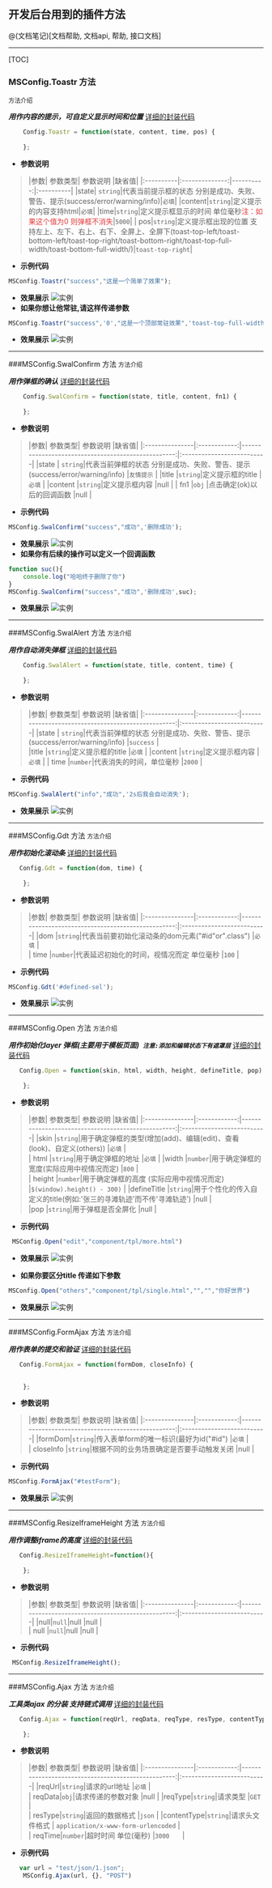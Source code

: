 ## 开发后台用到的插件方法

@(文档笔记)[文档帮助, 文档api, 帮助, 接口文档]

***********************************************
[TOC]

### MSConfig.Toastr 方法
`方法介绍`

***用作内容的提示，可自定义显示时间和位置***     [详细的封装代码][code-1]
  
```javascript
    Config.Toastr = function(state, content, time, pos) {
       
    };
```
-  **参数说明**

>|参数|  参数类型| 参数说明 |缺省值|
  |:----------|:--------------:|----------:|:----------|
  |state| `string`|代表当前提示框的状态 分别是成功、失败、警告、提示(success/error/warning/info)|`必填`|
  |content|`string`|定义提示的内容支持html|`必填`|
  |time|`string`|定义提示框显示的时间 单位毫秒<font color='#e4393c'>注：如果这个值为0 则弹框不消失</font>|`5000`|
 | pos|`string`|定义提示框出现的位置 支持左上、左下、右上、右下、全屏上、全屏下(toast-top-left/toast-bottom-left/toast-top-right/toast-bottom-right/toast-top-full-width/toast-bottom-full-width/)|`toast-top-right`|



- **示例代码**  

```javascript
MSConfig.Toastr("success","这是一个简单了效果");
```

-  **效果展示**
![实例][Toastr-1]
- **如果你想让他常驻,请这样传递参数**
```javascript
MSConfig.Toastr("success",'0',"这是一个顶部常驻效果",'toast-top-full-width');
```
-  **效果展示**
![实例][Toastr-2]

*******************************************************************************************************************

###MSConfig.SwalConfirm  方法
`方法介绍`

***用作弹框的确认*** [详细的封装代码][code-2]
```javascript
    Config.SwalConfirm = function(state, title, content, fn1) {
        
    };
```
-  **参数说明**

>|参数|  参数类型| 参数说明 |缺省值|
  |:---------------|:------------:|---------------------------------------------------:|:--------------------------|
  |state             | `string`|代表当前弹框的状态 分别是成功、失败、警告、提示(success/error/warning/info)                                                                    |`友情提示`                  |
  |title              |`string`|定义提示框的title                                           |`必填`                        |
  |content         |`string`|定义提示框内容                                             |null                            |
  | fn1               |`obj`      |点击确定(ok)以后的回调函数                        |null                            |



- **示例代码**  

```javascript
MSConfig.SwalConfirm("success","成功",'删除成功');
```

-  **效果展示**
![实例][Swal-1]
- **如果你有后续的操作可以定义一个回调函数**
```javascript
function suc(){
	console.log("哈哈终于删除了你")
}
MSConfig.SwalConfirm("success","成功",'删除成功',suc);
```
-  **效果展示**
![实例][Swal-2]
**************************************************************************************************************

###MSConfig.SwalAlert  方法
`方法介绍`

***用作自动消失弹框***  [详细的封装代码][code-3]
```javascript
    Config.SwalAlert = function(state, title, content, time) {
       
    };
```
-  **参数说明**

>|参数|  参数类型| 参数说明 |缺省值|
  |:---------------|:------------:|---------------------------------------------------:|:--------------------------|
  |state             | `string`|代表当前弹框的状态 分别是成功、失败、警告、提示(success/error/warning/info)                                                                     |`success`                |   
  |title              |`string`|定义提示框的title                                           |`必填`                        |
  |content         |`string`|定义提示框内容                                             |`必填`                        |
  | time             |`number`|代表消失的时间，单位毫秒                         |`2000`                         |



- **示例代码**  

```javascript
MSConfig.SwalAlert("info","成功",'2s后我会自动消失');
```

-  **效果展示**
![实例][Swal-3]

*******************************************************************************************************

###MSConfig.Gdt  方法
`方法介绍`

***用作初始化滚动条*** [详细的封装代码][code-4]
```javascript
   Config.Gdt = function(dom, time) {
        
    };
```
-  **参数说明**

>|参数|  参数类型| 参数说明 |缺省值|
  |:---------------|:------------:|---------------------------------------------------:|:--------------------------|
   |dom            |`string`|代表当前要初始化滚动条的dom元素("#id"or".class")   |`必填`           |                                          
  | time            |`number`|代表延迟初始化的时间，视情况而定 单位毫秒                          |`100`                          |



- **示例代码**  

```javascript
MSConfig.Gdt('#defined-sel');
```

-  **效果展示**
![实例][gdt]

************************************************************************************************************
###MSConfig.Open 方法
`方法介绍`

***用作初始化layer 弹框(主要用于模板页面)` 注意:添加和编辑状态下有遮罩层`***  [详细的封装代码][code-6]
```javascript
   Config.Open = function(skin, html, width, height, defineTitle, pop) {
       
    };
```
-  **参数说明**

>|参数|  参数类型| 参数说明 |缺省值|
  |:---------------|:------------:|---------------------------------------------------:|:--------------------------|
   |skin            |`string`|用于确定弹框的类型(增加(add)、编辑(edit)、查看(look)、自定义(others))   |`必填`           |                                          
   | html            |`string`|用于确定弹框的地址                          |`必填`                         |
   |width            |`number`|用于确定弹框的宽度(实际应用中视情况而定)   |`800`       |                                              
   | height          |`number`|用于确定弹框的高度 (实际应用中视情况而定)                         |`$(window).height() - 300)`         |
   |defineTitle           |`string`|用于个性化的传入自定义的title(例如:'张三的寻滩轨迹'而不传'寻滩轨迹')   |null     |                                          
  |pop           |`string`|用于弹框是否全屏化                          |null                      |



- **示例代码**  

```javascript
 MSConfig.Open("edit","component/tpl/more.html")
```

-  **效果展示**
![实例][open-1]

- **如果你要区分title 传递如下参数**  

```javascript
MSConfig.Open("others","component/tpl/single.html","","","你好世界")
```

-  **效果展示**
![实例][open-2]

**************************************************************************************************************
###MSConfig.FormAjax  方法
`方法介绍`

***用作表单的提交和验证*** [详细的封装代码][code-5]
```javascript
   Config.FormAjax = function(formDom, closeInfo) {
       

    };
```
-  **参数说明**

>|参数|  参数类型| 参数说明 |缺省值|
  |:---------------|:------------:|---------------------------------------------------:|:--------------------------|
   |formDom|`string`|传入表单form的唯一标识(最好为id("#id")   |`必填`           |                                          
  | closeInfo            |`string`|根据不同的业务场景确定是否要手动触发关闭                         |null                          |



- **示例代码**  

```javascript
MSConfig.FormAjax("#testForm");
```

-  **效果展示**
![实例][formAjax]
**************************************************************************************************************
###MSConfig.ResizeIframeHeight  方法
`方法介绍`

***用作调整iframe的高度*** [详细的封装代码][code-7]
```javascript
   Config.ResizeIframeHeight=function(){
       
    };
```
-  **参数说明**

>|参数|  参数类型| 参数说明 |缺省值|
  |:---------------|:------------:|---------------------------------------------------:|:--------------------------|
   |null|`null`|null   |null          |                                          
  | null         |`null`|null                       |null                        |



- **示例代码**  

```javascript
 MSConfig.ResizeIframeHeight();
```
******************************************************************************************************

###MSConfig.Ajax  方法
`方法介绍`

***工具类ajax 的分装 支持链式调用*** [详细的封装代码][code-8]
```javascript
   Config.Ajax = function(reqUrl, reqData, reqType, resType, contentType, reqTime) {
       
    };
```
-  **参数说明**

>|参数|  参数类型| 参数说明 |缺省值|
  |:---------------|:------------:|---------------------------------------------------:|:--------------------------|
   |reqUrl|`string`|请求的url地址   |`必填`       |                                     
  | reqData|`obj`|请求传递的参数对象                       |null                        |
   |reqType|`string`|请求类型    |`GET`       |                                          
  | resType|`string`|返回的数据格式                      |`json`                       |
	   |contentType|`string`|请求头文件格式   |  `application/x-www-form-urlencoded`   |                             
  | reqTime|`number`|超时时间 单位(毫秒)                     |`3000   `                  |


- **示例代码**  

```javascript
   var url = "test/json/1.json";
    MSConfig.Ajax(url, {}, "POST")
```


























[Toastr-1]:http://p20ez4smj.bkt.clouddn.com/toastr-1.png
[Toastr-2]:http://ww1.sinaimg.cn/large/006uNFWmgy1fo4pa1e2q1j31d60otn92.jpg
[Swal-1]:http://p20ez4smj.bkt.clouddn.com/swal-1.png
[Swal-2]:http://ww1.sinaimg.cn/large/006uNFWmgy1fo4qc6nahaj31d60meq8l.jpg
[Swal-3]:http://p20ez4smj.bkt.clouddn.com/swal-3.png
[gdt]:http://p20ez4smj.bkt.clouddn.com/gdt.png
[open-1]:http://p20ez4smj.bkt.clouddn.com/open-1.png
[open-2]:http://p20ez4smj.bkt.clouddn.com/open-2.png
[formAjax]:http://p20ez4smj.bkt.clouddn.com/form.png
[code-1]:http://p20ez4smj.bkt.clouddn.com/code-1.png
[code-2]:http://p20ez4smj.bkt.clouddn.com/code-2.png
[code-3]:http://p20ez4smj.bkt.clouddn.com/code-3.png
[code-4]:http://p20ez4smj.bkt.clouddn.com/code-4.png
[code-5]:http://p20ez4smj.bkt.clouddn.com/code-5.png
[code-6]:http://p20ez4smj.bkt.clouddn.com/code-6.png
[code-7]:http://p20ez4smj.bkt.clouddn.com/code-7.png
[code-8]:http://p20ez4smj.bkt.clouddn.com/code-8.png

